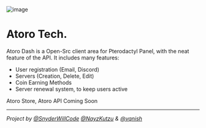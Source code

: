 ![image](https://cdn.discordapp.com/attachments/1037824534880993310/1084226666991206530/New_Project_3.png)

# Atoro Tech.

Atoro Dash is a Open-Src client area for Pterodactyl Panel, with the neat feature of the API.
It includes many features:
- User registration (Email, Discord)
- Servers (Creation, Delete, Edit)
- Coin Earning Methods
- Server renewal system, to keep users active

Atoro Store, Atoro API Coming Soon

***

*Project by [@SnyderWillCode](https://github.com/SnyderWillCode) [@NayzKutzu](https://github.com/nayskutzu) & [@vqnish](https://github.com/vqnish)*
